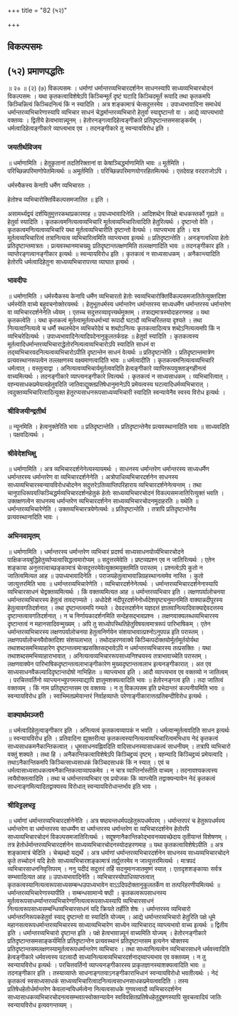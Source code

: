 +++
title = "82 (५२)"

+++


## विकल्पसमः

## (५२) **प्रमाणपद्धतिः**

॥ २० ॥ (२) (७) विकल्पसमः । धर्माणां धर्मान्तरव्यभिचारदर्शनेन साधनस्यापि साध्यव्यभिचारचोदनं विकल्पसमः । यथा कृतकत्वाविशेषेऽपि किञ्चिन्मूर्तं दृष्टं घटादि किञ्चिदमूर्तं रूपादि तथा कृतकमपि किञ्चिन्नित्यं किञ्चिदनित्यं किं न स्यादिति । अत्र शङ्कामात्रं चेत्सदुत्तरमेव । उपाध्यभावादिना समाधेयं धर्मान्तरव्यभिचारेणास्यापि व्यभिचार साधनं चेद्धर्मान्तरव्यभिचारो हेतुर्वा स्याद्दृष्टान्तो वा । आद्ये व्याप्त्यभावो वक्तव्यः । द्वितीये हेत्वभावान्न्यूनम् । हेतोरनङ्गत्वादिहेत्वङ्गीकारे प्रतिदृष्टान्तसमसाङ्कर्यम् । धर्मत्वादिहेत्वङ्गीकारे व्याप्त्यभाव एव । तदनङ्गीकारे तु स्वन्यायविरोध इति ।

### **जयतीर्थविजय**

॥ धर्माणामिति । हेतूकृतानां तदतिरिक्तानां वा केषाञ्चिद्धर्माणामिति भावः ॥ मूर्तमिति । परिच्छिन्नपरिमाणोपेतमित्यर्थः ॥ अमूर्तमिति । परिच्छिन्नपरिमाणयोगरहितमित्यर्थः । एतदेवाह वरदराजोऽपि ।

धर्मस्यैकस्य केनापि धर्मेण व्यभिचारतः ।

हेतोश्च व्यभिचारोक्तिर्विकल्पसमजातित ॥ इति ।

असामर्थ्यद्वयं दर्शयितुमुत्तरकथाप्रकारमाह ॥ उपाध्यभावादिनेति । आदिशब्देन विपक्षे बाधकस्तर्को गृह्यते ॥ हेतुर्वा स्यादिति । कृतकत्वमनित्यत्वव्यभिचारि मूर्तत्वव्यभिचारित्वादिति हेतुरित्यर्थः । दृष्टान्तो वेति । कृतकत्वमनित्यत्वव्यभिचारि यथा मूर्तत्वव्यभिचारीति दृष्टान्तो वेत्यर्थः । व्याप्त्यभाव इति । यत्र मूर्तत्वव्यभिचारित्वं तत्रानित्यत्व व्यभिचारित्वमिति व्याप्त्यभाव इत्यर्थः ॥ प्रतिदृष्टान्तेति । अनङ्गत्वधिया हेतोः प्रतिदृष्टान्तमात्रतः । प्रत्यवस्थानमाचख्युः प्रतिदृष्टान्तलक्षणमिति तल्लक्षणादिति भावः ॥ तदनङ्गीकार इति । व्याप्तेरङ्गत्वानङ्गीकार इत्यर्थः ॥ स्वन्यायविरोध इति । कृतकत्वं न साध्यसाधकम् । अनैकान्त्यादिति हेतोरपि धर्मत्वादिहेतुना साध्यव्यभिचारापत्त्या व्याघात इत्यर्थः ।

### **भावदीपः**

॥ धर्माणामिति । धर्मस्यैकस्य केनापि धर्मेण व्यभिचारतो हेतोः स्वव्यभिचारोक्तिर्विकल्पसमजातितेत्युक्तदिशा धर्मस्येति वाच्ये बहुवचनोक्तेरयमर्थः । हेतुभूतधर्मस्य धर्मान्तरेण धर्मान्तरस्य साध्यधर्मेण धर्मान्तरस्य धर्मान्तरेण वा व्यभिचारदर्शनेनेति ध्येयम् । एतच्च सदुत्तरव्यावृत्त्यर्थमुक्तम् । तत्राद्यमात्रस्योदाहरणमाह ॥ यथा कृतकत्वेति । यथा कृतकत्वं मूर्तत्वामूर्तत्वधर्माभ्यां रूपादौ घटादौ व्यभिचरिततया दृश्यते । तथा नित्यत्वानित्यत्वे च धर्मौ स्थलभेदेन व्यभिचरेदेवं च शब्दोऽनित्यः कृतकत्वादित्यत्र शब्देऽनित्यत्वमपि किं न व्यभिचरेदित्यर्थः । उपाध्यभावादिनेत्यादिपदेनानुकूलतर्कग्रहः ॥ हेतुर्वा स्यादिति । कृतकत्वस्य मूर्तत्वादिधर्मान्तरव्यभिचाराद्धेतोरनित्यत्वव्यभिचारोऽपि स्यादिति साधनं वा तद्य्वभिचारवदनित्यत्वव्यभिचारोऽपीति दृष्टान्तेन साधनं वेत्यर्थः ॥ प्रतिदृष्टान्तेति । प्रतिदृष्टान्तमात्रेण प्रत्यवस्थानरूपत्वेन तल्लक्षणस्य वक्ष्यमाणत्वादिति भावः ॥ धर्मत्वादीति । कृतकत्वमनित्यत्वव्यभिचारि धर्मत्वात् । वस्तुत्वाद्वा । अनित्यत्वव्यभिचार्यमूर्तत्ववदिति हेत्वङ्गीकारे व्याप्तिरूपयुक्ताङ्गहीनत्वं वाच्यमित्यर्थः । तदनङ्गीकारे व्याप्त्यनङ्गीकारे त्वित्यर्थः । कृतकत्वं न साध्यसाधकम् । व्यभिचारित्वात् । वह्न्यसाधकप्रमेयत्वहेतुवदिति जातिवाद्युक्तप्रतिषेधानुमानेऽपि प्रमेयत्वस्य घटत्वादिधर्मव्यभिचारात् । त्वदुक्तव्यभिचारित्वादित्युक्त हेतुरप्यसाधनरूपसाध्यव्यभिचारी स्यादिति स्वन्यायेनैव स्वस्य विरोध इत्यर्थः ।

### **श्रीविजयीन्द्रतीर्थ**

॥ न्यूनमिति । हेत्वनुक्तेरिति भावः ॥ प्रतिदृष्टान्तेति । प्रतिदृष्टान्तेनैव प्रत्यवस्थानादिति भावः ॥ साध्यवदिति । पक्षवदित्यर्थः ।

### **श्रीवेदेशभिक्षु**

॥ धर्माणामिति । अत्र व्यभिचारदर्शनेनेत्यस्यायमर्थः । साधनस्य धर्मान्तरेण धर्मान्तरस्य साध्यधर्मेण धर्मान्तरस्य धर्मान्तरेण वा व्यभिचारदर्शनेनेति । अत्रोपाधिव्यभिचारदर्शनेन साधनस्य साध्यव्यभिचारस्वन्यायविरोधचोदनेन सदुत्तरेऽतिव्याप्तिपरिहाराय व्यभिचारदर्शनेनेत्यन्तम् । तथा चानुपाधिरूपयत्किञ्चिद्धर्मव्यभिचारदर्शनहेतुकं हेतोः साध्यव्यभिचारचोदनं विकल्पसमजातिरित्युक्तं भवति । उक्तक्षणत्वेन साधनस्य धर्मान्तरेण व्यभिचारदर्शनेन साध्यव्यभिचारचोदनमुदाहरति ॥ यथेति ॥ धर्मान्तरव्यभिचारेणेति । उक्तव्यभिचारत्रयेणेत्यर्थः ॥ प्रतिदृष्टान्तेति । तत्रापि प्रतिदृष्टान्तेनैव प्रत्यवस्थानादिति भावः ।

### **अभिनवामृतम्**

॥ धर्माणामिति । धर्मान्तरस्य धर्मान्तरेण व्यभिचारं प्रदर्श्य साध्यसाधनयोर्व्यभिचारचोदने पाक्षिकजयबुद्धिहेतुर्व्याप्यत्वासिद्धत्वमारोप्यम् ॥ सदुत्तरमेवेति । प्रष्टव्यप्रश्न एव न जातिरित्यर्थः । एतेन शङ्काया अनुत्तरत्वाच्छङ्कामात्रं चेत्सदुत्तरमेवेत्युक्तमयुक्तमिति परास्तम् । प्रश्नत्वेऽपि कुतो न जातित्वमित्यत आह ॥ उपाध्यभावादिनेति । पराजयहेतुत्वाभावान्निग्रहस्थानत्वमेव नास्ति । कुतो जात्युत्तरमिति भावः ॥ धर्मान्तरव्यभिचारेणेति । व्यभिचारदर्शनेनेत्यर्थः । धर्मान्तरव्यभिचारदर्शनेनास्यापि व्यभिचारसाधनं चेद्वक्तव्यमित्यर्थः । किं वक्तव्यमित्यत आह ॥ धर्मान्तरव्यभिचार इति । लक्षणपर्यालोचनया धर्मान्तरव्यभिचारस्य हेतुत्वं तावद्गम्यते । अधोदेशे नदीपूरदर्शनेनोर्ध्वदेशवृष्ट्यनुमानमिति वाक्यान्नदीपूरस्य हेतुत्वावगतिदर्शनात् । तथा दृष्टान्तत्वमपि गम्यते । देवदत्तदर्शनेन यज्ञदत्तं ज्ञातवानित्यादिवाक्याद्देवदत्तस्य दृष्टान्तत्वावगतिदर्शनात् । न च निर्णायकादर्शनमिति सन्देहसद्भावप्रश्नः । लक्षणवाक्यलब्धव्यभिचारस्य दृष्टान्तत्वं न महानसादिवन्मुख्यम् । अपि तु साध्योपस्थितिहेतुविषयत्वमात्ररूपं पारिभाषिकम् । एतेन धर्मान्तरव्यभिचारस्य लक्षणपर्यालोचनया हेतुत्वनिर्णयेन संशयाभावात्प्रश्नोऽनुपपन्न इति परास्तम् । लक्षणपर्यालोचनयैवोक्तदिशा संशयलाभात् । तथोदाहरणवाक्ये किञ्चित्पदोक्तयोर्मूर्तामूर्तयोर्यथा तथाशब्दसमभिव्याहारेण दृष्टान्तत्वमात्रप्रसक्तिसद्भावेऽपि न धर्मान्तरव्यभिचारस्य तत्प्रसक्तिः । यथा तथाशब्दसमभिव्याहाराभावात् । अनित्यत्वव्यभिचाररूपसाध्यनिश्चयस्य तत्राभावाच्चेति परास्तम् । लक्षणवाक्येन पारिभाषिकदृष्टान्तत्वलाभाङ्गीकारेण मुख्यदृष्टान्तत्वलाभ इत्यनङ्गीकारात् । अत एव साध्यसाधनवैकल्यादिदृष्टान्तदोषो नाभिहितः ॥ व्याप्त्यभाव इति । आदौ व्याप्त्यभाव एव वक्तव्यो न जातित्वम् । परचित्तवर्तिनो व्याप्त्यनभ्युपगमस्याद्यापि ज्ञातुमशक्यत्वादिति भावः ॥ हेतोरनङ्गत्व इति । तदा जातित्वं वक्तव्यम् । किं नाम प्रतिदृष्टान्तसम एव वक्तव्यः । न तु विकल्पसम इति प्रभेदान्तरं कल्पनीयमिति भावः ॥ स्वन्यायविरोध इति । स्वाभिमतप्रमेयान्तरं निर्वाहव्याप्तेः परेणाङ्गीकारात्तत्प्रतिबन्दीविरोध इत्यर्थः ।

### **वाक्यार्थमञ्जरी**

॥ धर्मत्वादिहेतुत्वाङ्गीकार इति । अनित्यत्वं कृतकत्वव्यापकं न भवति । धर्मत्वान्मूर्तत्ववदिति साधन इत्यर्थः ॥ स्वन्यायविरोध इति । प्रतिवादिना ह्युक्तरीत्या कृतकत्वस्यानित्यत्वव्यभिचारित्वमभिधाय नेदं कृतकत्वं साध्यसाधकमनैकान्तिकत्वात् । धूमसाधनवह्निवदिति वादिसाधनस्यासाधकत्वं साधनीयम् । तत्रापि व्यभिचारो वक्तुं शक्यते । तथा हि । अनैकान्तिकत्वाविशेषेऽपि किञ्चिद्द्रव्यं दृष्टम् । वह्न्यादि किञ्चिद्द्रव्यं प्रमेयत्वादि । तथाऽनैकान्तिकमपि किञ्चित्साध्यसाधकं किञ्चिदसाधकं किं न स्यात् । एवं च धर्मत्वासाध्यसाधकत्वमनैकान्तिकत्वाव्यापकमेव । न चात्र व्याप्तिर्नास्तीति वाच्यम् । तदनावश्यकत्वस्य त्वयैवोक्तत्वादिति । तथा च धर्मान्तरव्यभिचार एव प्रयोजकः किं व्याप्त्येति तद्वाक्यन्यायेन नेदं कृतकत्वं साधनाङ्गमित्यादितद्वाक्यस्य विरोधात् स्वन्यायविरोधान्तर्भाव इति भावः ।

### **श्रीविट्टलभट्ट**

॥ धर्माणां धर्मान्तरव्यभिचारदर्शनेनेति । अत्र षष्ठ्यन्तधर्मपदहेतुरूपधर्मपरम् । धर्मान्तरपरं च हेतुरूपधर्मस्य धर्मान्तरेण वा धर्मान्तरस्य साधर्म्येण वा धर्मान्तरस्य धर्मान्तरेण वा व्यभिचारदर्शनेन हेतोरपि साध्यव्यभिचारचोदनं विकल्पसमजातिरित्यर्थः । सद्दूषणानैकान्तिकोद्भावनव्यवच्छेदाय तृतीयान्तं विशेषणम् । तत्र हेतोर्धर्मान्तरव्यभिचारदर्शनेन साध्यव्यभिचारचोदनस्योदाहरणमाह ॥ यथा कृतकत्वाविशेषेऽपीति ॥ अत्र शङ्कामात्रं चेदिति । चेच्छब्दो यद्यर्थे । अत्र धर्माणां धर्मान्तरव्यभिचारदर्शनेन साधनस्य साध्यव्यभिचारचोदने कृते तच्चोदनं यदि हेतोः साध्यव्यभिचारशङ्कामात्रं तर्ह्युत्तरमेव न जात्युत्तरमित्यर्थः । मात्रपदं व्यभिचारसाधननिवृत्तिपरम् । ननु यदीदं सदुत्तरं तर्हि सदनुमानजातमुष्णं स्यात् । एतादृशशङ्कायाः सर्वत्र सम्भवादित्यत आह ॥ उपाध्यभावादिनेति । व्यभिचारस्योपाधिव्याप्तत्वात् कृतकत्वस्यानित्यत्वरूपसाध्यसम्बन्धउपाध्यभावेन वाऽऽदिपदोक्तानुकूलतर्केण वा तत्परिहरणीयमित्यर्थः ॥ धर्मान्तरव्यभिचारेणास्यापीति । सम्बन्धसामान्ये षष्ठी । कृतकत्वरूपसाधनस्य मूर्तत्वरूपसाधर्म्यान्तरव्यभिचारेणानित्यत्वरूपसाध्यस्यापि व्यभिचारसाधनं नित्यत्वरूपसाध्यसम्बन्धिव्यभिचारसाधनं यदि क्रियते तर्हीति शेषः । धर्मान्तरस्य व्यभिचारो धर्मान्तरनिरूपकहेतुर्वा स्याद् दृष्टान्तो वा स्यादिति योज्यम् । आद्ये धर्मान्तरव्यभिचारो हेतुरिति पक्षे धूमे महानसत्वरूपधर्मान्तरव्यभिचारस्य साध्याव्यभिचारेण साध्येन व्याभिचाराद् व्याप्त्यभावो वाच्य इत्यर्थः ॥ द्वितीय इति । धर्मान्तरव्यभिचारो दृष्टान्त इति । पक्षे हेत्वभावान्न्यूनं वाच्यमिति योज्यम् । हेतोरनङ्गीकारे प्रतिदृष्टान्तसमसाङ्कर्यमिति प्रतिदृष्टान्तेन प्रत्यवस्थानं प्रतिदृष्टान्तसम इत्यनेन चोक्तस्य प्रतिदृष्टान्तसमलक्षणस्यामूर्तत्वरूपधर्मान्तरेण व्यभिचारः । तथा साध्यानित्यत्वेन व्यभिचारसाधने धर्मवत्त्वादिति हेत्वङ्गीकारे धर्मवत्त्वस्य पटत्वादौ साध्यानित्यत्वव्यभिचारदर्शनाद्य्वाप्त्यभाव एव वक्तव्यम् । न तु स्वन्यायविरोध इत्यर्थः । परचित्तवर्तिनो व्याप्त्यनङ्गीकारस्य प्राकृतज्ञानस्याशक्यत्वादिति भावः ॥ तदनङ्गीकार इति । तस्याव्याप्तेः साधनाङ्गतयाऽनङ्गीकाराभिधानं स्वन्यायविरोधो भवतीत्यर्थः । नेदं कृतकत्वं स्वसाध्यसाधकं साध्यव्यभिचारित्वादनित्यत्वसाधनसाधकप्रमेयत्ववदिति । तस्य प्रतिषेधहेतोर्धर्मान्तरेण केवलान्वयिधर्मत्वेना नित्यत्वसाधके गुणवत्त्वादौ व्यभिचारदर्शनेन साध्यासाधकव्यभिचारचोदनत्वसम्भवात्स्वोक्तन्यायेन स्वविवक्षितप्रतिषेधहेतुदूषणस्यापि सुवचत्वादियं जातिः स्वन्यायविरोध इत्यवगन्तव्यम् ।

